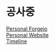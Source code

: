 # 공사중
<a href="https://git.wh64.net/devproje">Personal Forgejo</a>
<br />
<a href="https://projecttl.net">Personal Website</a>
<br />
<a href="https://projecttl.net/timeline">Timeline</a>
